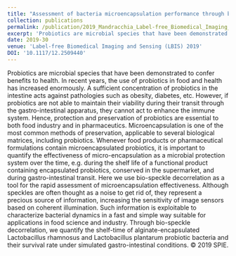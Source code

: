```yaml
---
title: "Assessment of bacteria microencapsulation performance through bio-speckle dynamic analysis"
collection: publications
permalink: /publication/2019_Mandracchia_Label-free_Biomedical_Imaging_and_Sensing_(LBIS)_2019
excerpt: 'Probiotics are microbial species that have been demonstrated to confer benefits to health. In recent years, the use of probiotics in food and health has increased enormously. A sufficient concentration of probiotics in the intestine acts against pathologies such as obesity, diabetes, etc. However, if probiotics are not able to maintain their viability during their transit through the gastro-intestinal apparatus, they cannot act to enhance the immune system. Hence, protection and preservation of probiotics are essential to both food industry and in pharmaceutics. Microencapsulation is one of the most common methods of preservation, applicable to several biological matrices, including probiotics. Whenever food products or pharmaceutical formulations contain microencapsulated probiotics, it is important to quantify the effectiveness of micro-encapsulation as a microbial protection system over the time, e.g. during the shelf life of a functional product containing encapsulated probiotics, conserved in the supermarket, and during gastro-intestinal transit. Here we use bio-speckle decorrelation as a tool for the rapid assessment of microencapsulation effectiveness. Although speckles are often thought as a noise to get rid of, they represent a precious source of information, increasing the sensitivity of image sensors based on coherent illumination. Such information is exploitable to characterize bacterial dynamics in a fast and simple way suitable for applications in food science and industry. Through bio-speckle decorrelation, we quantify the shelf-time of alginate-encapsulated Lactobacillus rhamnosus and Lactobacillus plantarum probiotic bacteria and their survival rate under simulated gastro-intestinal conditions. © 2019 SPIE.'
date: 2019-30
venue: 'Label-free Biomedical Imaging and Sensing (LBIS) 2019'
DOI: '10.1117/12.2509440'
---
```

Probiotics are microbial species that have been demonstrated to confer benefits to health. In recent years, the use of probiotics in food and health has increased enormously. A sufficient concentration of probiotics in the intestine acts against pathologies such as obesity, diabetes, etc. However, if probiotics are not able to maintain their viability during their transit through the gastro-intestinal apparatus, they cannot act to enhance the immune system. Hence, protection and preservation of probiotics are essential to both food industry and in pharmaceutics. Microencapsulation is one of the most common methods of preservation, applicable to several biological matrices, including probiotics. Whenever food products or pharmaceutical formulations contain microencapsulated probiotics, it is important to quantify the effectiveness of micro-encapsulation as a microbial protection system over the time, e.g. during the shelf life of a functional product containing encapsulated probiotics, conserved in the supermarket, and during gastro-intestinal transit. Here we use bio-speckle decorrelation as a tool for the rapid assessment of microencapsulation effectiveness. Although speckles are often thought as a noise to get rid of, they represent a precious source of information, increasing the sensitivity of image sensors based on coherent illumination. Such information is exploitable to characterize bacterial dynamics in a fast and simple way suitable for applications in food science and industry. Through bio-speckle decorrelation, we quantify the shelf-time of alginate-encapsulated Lactobacillus rhamnosus and Lactobacillus plantarum probiotic bacteria and their survival rate under simulated gastro-intestinal conditions. © 2019 SPIE.
